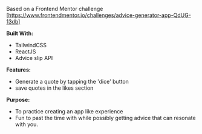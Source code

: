 Based on a Frontend Mentor challenge
[https://www.frontendmentor.io/challenges/advice-generator-app-QdUG-13db]

**Built With:**
- TailwindCSS
- ReactJS
- Advice slip API

**Features:**
- Generate a quote by tapping the 'dice' button
- save quotes in the likes section

**Purpose:**
- To practice creating an app like experience 
- Fun to past the time with while possibly getting advice that can resonate with you.